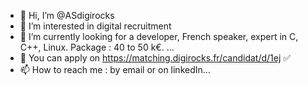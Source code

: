 - 👋 Hi, I’m @ASdigirocks
- 👀 I’m interested in digital recruitment
- 🌱 I’m currently looking for a developer, French speaker, expert in C, C++, Linux. Package : 40 to 50 k€. ...
- 💞️ You can apply on https://matching.digirocks.fr/candidat/d/1ej ✅ 
- 📫 How to reach me : by email or on linkedIn...

<!---
ASdigirocks/ASdigirocks is a ✨ special ✨ repository because its `README.md` (this file) appears on your GitHub profile.
You can click the Preview link to take a look at your changes.
--->
